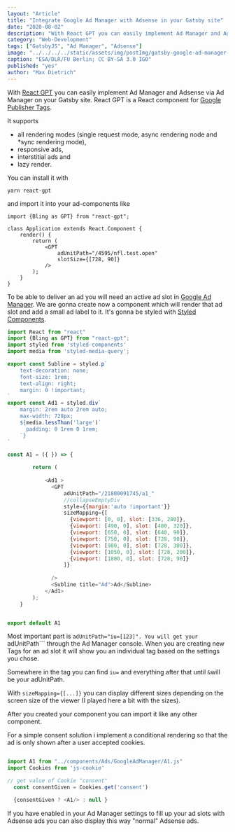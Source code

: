```yaml
---
layout: "Article"
title: "Integrate Google Ad Manager with Adsense in your Gatsby site"
date: "2020-08-02"
description: "With React GPT you can easily implement Ad Manager and Adsense via Ad Manager on your Gatsby site. React GPT is a React component for Google Publisher Tags."
category: "Web-Development"
tags: ["GatsbyJS", "Ad Manager", "Adsense"]
image: "../../../../static/assets/img/postImg/gatsby-google-ad-manager-adsense.jpg"
caption: "ESA/DLR/FU Berlin; CC BY-SA 3.0 IGO"
published: "yes"
author: "Max Dietrich"
---
```


With [React GPT](https://github.com/nfl/react-gpt "React GPT") you can easily implement Ad Manager and Adsense via Ad Manager on your Gatsby site.
React GPT is a React component for [Google Publisher Tags](https://developers.google.com/doubleclick-gpt/guides/get-started "Google Publisher Tags").

It supports
+ all rendering modes (single request mode, async rendering node and *sync rendering mode),
+ responsive ads,
+ interstitial ads and
+ lazy render.

You can install it with
```
yarn react-gpt
```
and import it into your ad-components like
```
import {Bling as GPT} from "react-gpt";

class Application extends React.Component {
    render() {
        return (
            <GPT
                adUnitPath="/4595/nfl.test.open"
                slotSize={[728, 90]}
            />
        );
    }
} 
```

To be able to deliver an ad you will need an active ad slot in [Google Ad Manager](https://admanager.google.com/ "Google Ad Manager").
We are gonna create now a component which will render that ad slot and add a small ad label to it. It's gonna be styled with [Styled Components](https://styled-components.com/ "Styled Components").

```js
import React from "react"
import {Bling as GPT} from "react-gpt";
import styled from 'styled-components'
import media from 'styled-media-query';

export const Subline = styled.p`
    text-decoration: none;
    font-size: 1rem;
    text-align: right;
    margin: 0 !important;
`
export const Ad1 = styled.div`
    margin: 2rem auto 2rem auto;
    max-width: 728px;
    ${media.lessThan('large')`
      padding: 0 1rem 0 1rem;
    `}
`

const A1 = ({ }) => {

        return (
          
            <Ad1 >
              <GPT
                  adUnitPath="/21800091745/a1_"
                  //collapseEmptyDiv
                  style={{margin:'auto !important'}}
                  sizeMapping={[
                    {viewport: [0, 0], slot: [336, 280]},
                    {viewport: [490, 0], slot: [480, 320]},
                    {viewport: [650, 0], slot: [640, 90]},
                    {viewport: [750, 0], slot: [728, 90]},
                    {viewport: [980, 0], slot: [728, 300]},
                    {viewport: [1050, 0], slot: [728, 200]},
                    {viewport: [1800, 0], slot: [728, 90]}
                  ]}
                  
              />
              <Subline title="Ad">Ad</Subline>
            </Ad1>
        );
    }


export default A1
```
Most important part is ```adUnitPath="iu=[123]".
You will get your ```adUnitPath``` through the Ad Manager console.
When you are creating new Tags for an ad slot it will show you an individual tag based on the settings you chose.

Somewhere in the tag you can find ```iu=``` and everything after that until ```&```will be your adUnitPath.

With ```sizeMapping={[...]}``` you can display different sizes depending on the screen size of the viewer (I played here a bit with the sizes).

After you created your component you can import it like any other component.

For a simple consent solution i implement a conditional rendering so that the ad is only shown after a user accepted cookies.

```js

import A1 from "../components/Ads/GoogleAdManager/A1.js"
import Cookies from 'js-cookie'

// get value of Cookie "consent"
  const consentGiven = Cookies.get('consent')

  {consentGiven ? <A1/> : null }
```

If you have enabled in your Ad Manager settings to fill up your ad slots with Adsense ads you can also display this way "normal" Adsense ads.